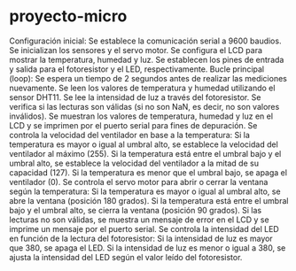 # proyecto-micro
Configuración inicial:
Se establece la comunicación serial a 9600 baudios.
Se inicializan los sensores y el servo motor.
Se configura el LCD para mostrar la temperatura, humedad y luz.
Se establecen los pines de entrada y salida para el fotoresistor y el LED, respectivamente.
Bucle principal (loop):
Se espera un tiempo de 2 segundos antes de realizar las mediciones nuevamente.
Se leen los valores de temperatura y humedad utilizando el sensor DHT11.
Se lee la intensidad de luz a través del fotoresistor.
Se verifica si las lecturas son válidas (si no son NaN, es decir, no son valores inválidos).
Se muestran los valores de temperatura, humedad y luz en el LCD y se imprimen por el puerto serial para fines de depuración.
Se controla la velocidad del ventilador en base a la temperatura:
Si la temperatura es mayor o igual al umbral alto, se establece la velocidad del ventilador al máximo (255).
Si la temperatura está entre el umbral bajo y el umbral alto, se establece la velocidad del ventilador a la mitad de su capacidad (127).
Si la temperatura es menor que el umbral bajo, se apaga el ventilador (0).
Se controla el servo motor para abrir o cerrar la ventana según la temperatura:
Si la temperatura es mayor o igual al umbral alto, se abre la ventana (posición 180 grados).
Si la temperatura está entre el umbral bajo y el umbral alto, se cierra la ventana (posición 90 grados).
Si las lecturas no son válidas, se muestra un mensaje de error en el LCD y se imprime un mensaje por el puerto serial.
Se controla la intensidad del LED en función de la lectura del fotoresistor:
Si la intensidad de luz es mayor que 380, se apaga el LED.
Si la intensidad de luz es menor o igual a 380, se ajusta la intensidad del LED según el valor leído del fotoresistor.





